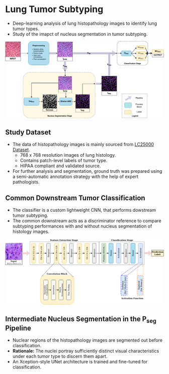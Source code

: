 # Lung Tumor Subtyping

- Deep-learning analysis of lung histopathology images to identify lung tumor types.    
- Study of the imapct of nucleus segmentation in tumor subtyping.

![Proposed Pipeline](./figures/DrawIO/Overall-Flowchart_V3.drawio.png)

## Study Dataset

- The data of histopathology images is mainly sourced from [LC25000 Dataset](https://www.kaggle.com/datasets/andrewmvd/lung-and-colon-cancer-histopathological-images).
  - 768 x 768 resolution images of lung histology.
  - Contains patch-level labels of tumor type.
  - HIPAA compliant and validated source.
- For further analysis and segmentation, ground truth was prepared using a semi-automatic annotation strategy with the help of expert pathologists.

## Common Downstream Tumor Classification

- The classifier is a custom lightweight CNN, that performs dowstream tumor subtyping.
- The common downstream acts as a discriminator reference to compare subtyping performances with and without nucleus segmentation of histology images.

![CNN Classifier](./figures/DrawIO/Classifier-Overall_V1.drawio.png)

## Intermediate Nucleus Segmentation in the P<sub>seg</sub> Pipeline

- Nuclear regions of the histopathology images are segmented out before classification.
- **Rationale:** The nuclei portray sufficiently distinct visual characteristics under each tumor type to discern them apart.
- An Xception-style UNet architecture is trained and fine-tuned for classification.
